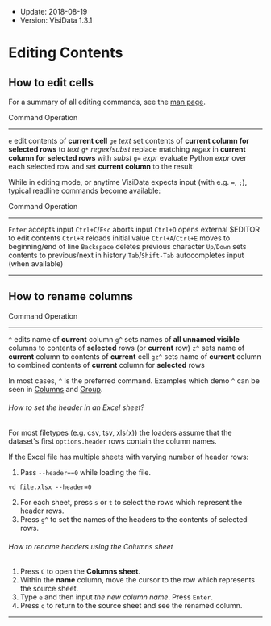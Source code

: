 - Update: 2018-08-19
- Version: VisiData 1.3.1

# Editing Contents

## How to edit cells

For a summary of all editing commands, see the [man page](/man#edit).

Command                    Operation
--------                   ----------
 `e`                       edit contents of **current cell**
`ge` *text*                set contents of **current column for selected rows** to *text*
`g*` *regex*/*subst*       replace matching *regex* in **current column for selected rows** with *subst*
`g=` *expr*                evaluate Python *expr* over each selected row and set **current column** to the result

While in editing mode, or anytime VisiData expects input (with e.g. `=`, `;`), typical readline commands become available:

Command             Operation
--------            ----------
`Enter`             accepts input
`Ctrl+C`/`Esc`      aborts input
`Ctrl+O`            opens external $EDITOR to edit contents
`Ctrl+R`            reloads initial value
`Ctrl+A`/`Ctrl+E`   moves to beginning/end of line
`Backspace`         deletes previous character
`Up`/`Down`         sets contents to previous/next in history
`Tab`/`Shift-Tab`   autocompletes input (when available)

---

## How to rename columns

Command     Operation
--------    ----------
  `^`       edits name of **current** column
 `g^`       sets names of **all unnamed visible** columns to contents of **selected** rows (or **current** row)
 `z^`       sets name of **current** column to contents of **current** cell
`gz^`       sets name of **current** column to combined contents of **current** column for **selected** rows

In most cases, `^` is the preferred command. Examples which demo `^` can be seen in [Columns](/docs/columns#derived) and [Group](/docs/group#frequency).

###### How to set the header in an Excel sheet?

For most filetypes (e.g. csv, tsv, xls(x)) the loaders assume that the dataset's first `options.header` rows contain the column names.

If the Excel file has multiple sheets with varying number of header rows:

1. Pass `--header==0` while loading the file.

~~~
vd file.xlsx --header=0
~~~

2. For each sheet, press `s` or `t` to select the rows which represent the header rows.
3. Press `g^` to set the names of the headers to the contents of selected rows.

###### How to rename headers using the Columns sheet

1. Press `C` to open the **Columns sheet**.
2. Within the **name** column, move the cursor to the row which represents the source sheet.
3. Type `e` and then input *the new column name*. Press `Enter`.
4. Press `q` to return to the source sheet and see the renamed column.

---
